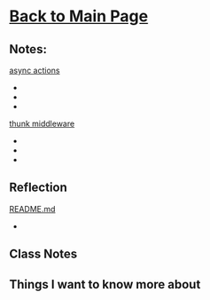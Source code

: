 # [Back to Main Page](https://reecerenninger.github.io/reading-notes/)

## Notes:

[async actions](https://redux.js.org/advanced/asyncactions)

-
-
-

[thunk middleware](https://github.com/reduxjs/redux-thunk)

-
-
-

## Reflection

[README.md](https://codefellows.github.io/code-401-javascript-guide/curriculum/class-38/)

- 

## Class Notes

## Things I want to know more about
